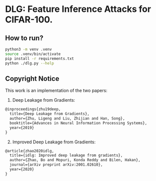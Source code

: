 # DLG: Feature Inference Attacks for CIFAR-100. 

## How to run?

```bash
python3 -m venv .venv
source .venv/bin/activate
pip install -r requirements.txt
python ./dlg.py --help
```

## Copyright Notice

This work is an implementation of the two papers:

1. Deep Leakage from Gradients:
```txt
@inproceedings{zhu19deep,
  title={Deep Leakage from Gradients},
  author={Zhu, Ligeng and Liu, Zhijian and Han, Song},
  booktitle={Advances in Neural Information Processing Systems},
  year={2019}
}
```

2. Improved Deep Leakage from Gradients: 
```txt
@article{zhao2020idlg,
  title={idlg: Improved deep leakage from gradients},
  author={Zhao, Bo and Mopuri, Konda Reddy and Bilen, Hakan},
  journal={arXiv preprint arXiv:2001.02610},
  year={2020}
}
```
